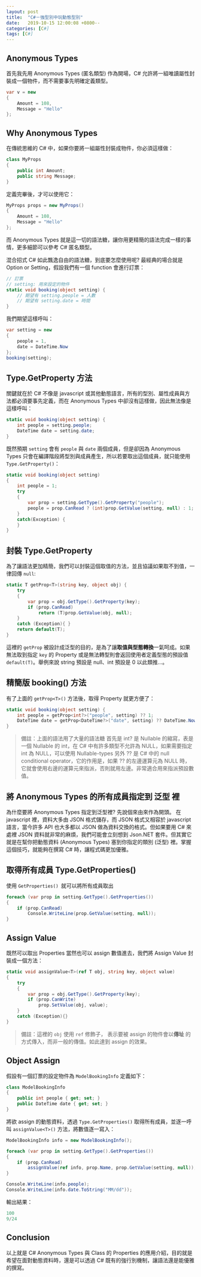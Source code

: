 ```yaml
---
layout: post
title:  "C#－強型別中玩動態型別"
date:   2019-10-15 12:00:08 +0800--
categories: [C#]
tags: [C#]  
---
```


## Anonymous Types
首先我先用 Anonymous Types (匿名類型) 作為開場，C# 允許將一組唯讀屬性封裝成一個物件，而不需要事先明確定義類型。

```c#
var v = new 
{ 
    Amount = 108, 
    Message = "Hello" 
};  
```

## Why Anonymous Types
在傳統思維的 C# 中，如果你要將一組屬性封裝成物件，你必須這樣做：

```c#
class MyProps
{
    public int Amount;
    public string Message;
}
```
定義完畢後，才可以使用它：

```c#
MyProps props = new MyProps() 
{
    Amount = 108,
    Message = "Hello"
};
```

而 Anonymous Types 就是這一切的語法糖，讓你用更精簡的語法完成一樣的事情，更多細節可以參考 C# 匿名類型。

混合招式
C# 如此飄逸自由的語法糖，到底要怎麼使用呢? 最經典的場合就是 Option or Setting，假設我們有一個 function 會進行訂票：

```c#
// 訂票
// setting: 用來設定的物件
static void booking(object setting) {
    // 期望有 setting.people = 人數
    // 期望有 setting.date = 時間
}
```
我們期望這樣呼叫：
```c#
var setting = new
{
    people = 1,
    date = DateTime.Now
};
booking(setting);
```

## Type.GetProperty 方法
關鍵就在於 C# 不像是 javascript 或其他動態語言，所有的型別、屬性成員與方法都必須要事先定義，而在 Anonymous Types 中卻沒有這樣做，因此無法像是這樣呼叫：

```c#
static void booking(object setting) {
    int people = setting.people;
    DateTime date = setting.date;
}
```
既然預期 `setting` 會有 `people` 與 `date` 兩個成員，但是卻因為 Anonymous Types 只會在編譯階段將型別與成員產生，所以若要取出這個成員，就只能使用 `Type.GetProperty()`：

```c#
static void booking(object setting) 
{
    int people = 1;
    try
    {
        var prop = setting.GetType().GetProperty("people");
        people = prop.CanRead ? (int)prop.GetValue(setting, null) : 1;
    }
    catch(Exception) {
    }
}
```
## 封裝 Type.GetProperty
為了讓語法更加精簡，我們可以封裝這個取值的方法，並且協議如果取不到值，一律回傳 `null`:

```c#
static T getProp<T>(string key, object obj) {
    try
    {
        var prop = obj.GetType().GetProperty(key);
        if (prop.CanRead)
            return (T)prop.GetValue(obj, null);
    }
    catch (Exception){ }
    return default(T);
}
```
這裡的 `getProp` 被設計成泛型的目的，是為了讓**取值與型態轉換**一氣呵成。如果無法取到指定 `key` 的 Property 或是無法轉型則會返回使用者定義型態的預設值 `default(T)`。舉例來說 string 預設是 null、int 預設是 0 以此類推...。

## 精簡版 booking() 方法
有了上面的 `getProp<T>()` 方法後，取得 Property 就更方便了：

```c#
static void booking(object setting) {
    int people = getProp<int?>("people", setting) ?? 1; 
    DateTime date = getProp<DateTime?>("date", setting) ?? DateTime.Now;
}
```
>   備註：上面的語法用了大量的語法糖
    首先是 int? 是 Nullable<int> 的縮寫，表是一個 Nullable 的 int，在 C# 中有許多類型不允許為 NULL，如果需要指定 int 為 NULL，可以使用 Nullable-types
    另外 ?? 是 C# 中的 null conditional operator，它的作用是，如果 ?? 的左邊運算元為 NULL 時，它就會使用右邊的運算元來指派，否則就用左邊。非常適合用來指派預設數值。

## 將 Anonymous Types 的所有成員指定到 泛型 裡

為什麼要將 Anonymous Types 指定到泛型裡? 先說個來由來作為開頭。
在 javascript 裡，資料大多由 JSON 格式儲存，而 JSON 格式又相容於 javascript 語言，當今許多 API 也大多都以 JSON 做為資料交換的格式。但如果要用 C# 來處裡 JSON 資料就非常的麻煩，我們可能會立刻想到 Json.NET 套件。但其實它就是在幫你把動態資料 (Anonymous Types) 塞到你指定的類別 (泛型) 裡。掌握這個技巧，就能夠在撰寫 C# 時，讓程式碼更加優雅。

## 取得所有成員 Type.GetProperties()
使用 `GetProperties() `就可以將所有成員取出

```c#
foreach (var prop in setting.GetType().GetProperties())
{
    if (prop.CanRead)
        Console.WriteLine(prop.GetValue(setting, null));
}
```
## Assign Value
既然可以取出 Properties 當然也可以 assign 數值進去，我們將 Assign Value 封裝成一個方法：

```c#
static void assignValue<T>(ref T obj, string key, object value)
{
    try
    {
        var prop = obj.GetType().GetProperty(key);
        if (prop.CanWrite)
            prop.SetValue(obj, value);         
    }
    catch (Exception){}     
}
```
> 備註：這裡的 `obj` 使用 `ref` 修飾子， 表示要被 assign 的物件會以**傳址** 的方式傳入，而非一般的傳值。如此達到 assign 的效果。

## Object Assign
假設有一個訂票的設定物件為 `ModelBookingInfo` 定義如下：

```c#
class ModelBookingInfo
{
    public int people { get; set; }
    public DateTime date { get; set; }
}
```
將欲 assign 的動態資料，透過 `Type.GetProperties()` 取得所有成員，並逐一呼叫 `assignValue<T>()` 方法，將數值逐一寫入：

```c#
ModelBookingInfo info = new ModelBookingInfo();

foreach (var prop in setting.GetType().GetProperties())
{
    if (prop.CanRead)
        assignValue(ref info, prop.Name, prop.GetValue(setting, null));
}

Console.WriteLine(info.people);
Console.WriteLine(info.date.ToString("MM/dd"));
```
輸出結果：
```c#
100
9/24
```

## Conclusion
以上就是 C# Anonymous Types 與 Class 的 Properties 的應用介紹，目的就是希望在面對動態資料時，還是可以透過 C# 既有的強行別機制，讓語法還是能優雅的撰寫。